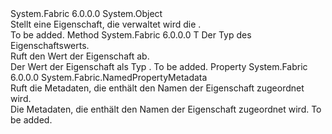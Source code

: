 <Type Name="NamedProperty" FullName="System.Fabric.NamedProperty">
  <TypeSignature Language="C#" Value="public sealed class NamedProperty" />
  <TypeSignature Language="ILAsm" Value=".class public auto ansi sealed beforefieldinit NamedProperty extends System.Object" />
  <TypeSignature Language="DocId" Value="T:System.Fabric.NamedProperty" />
  <TypeSignature Language="VB.NET" Value="Public NotInheritable Class NamedProperty" />
  <TypeSignature Language="F#" Value="type NamedProperty = class" />
  <AssemblyInfo>
    <AssemblyName>System.Fabric</AssemblyName>
    <AssemblyVersion>6.0.0.0</AssemblyVersion>
  </AssemblyInfo>
  <Base>
    <BaseTypeName>System.Object</BaseTypeName>
  </Base>
  <Interfaces />
  <Docs>
    <summary>
      <para>Stellt eine Eigenschaft, die verwaltet wird die <see cref="T:System.Fabric.FabricClient.PropertyManagementClient" />.</para>
    </summary>
    <remarks>To be added.</remarks>
  </Docs>
  <Members>
    <Member MemberName="GetValue&lt;T&gt;">
      <MemberSignature Language="C#" Value="public T GetValue&lt;T&gt; ();" />
      <MemberSignature Language="ILAsm" Value=".method public hidebysig instance !!T GetValue&lt;T&gt;() cil managed" />
      <MemberSignature Language="DocId" Value="M:System.Fabric.NamedProperty.GetValue``1" />
      <MemberSignature Language="VB.NET" Value="Public Function GetValue(Of T) () As T" />
      <MemberSignature Language="F#" Value="member this.GetValue : unit -&gt; 'T" Usage="namedProperty.GetValue " />
      <MemberType>Method</MemberType>
      <AssemblyInfo>
        <AssemblyName>System.Fabric</AssemblyName>
        <AssemblyVersion>6.0.0.0</AssemblyVersion>
      </AssemblyInfo>
      <ReturnValue>
        <ReturnType>T</ReturnType>
      </ReturnValue>
      <TypeParameters>
        <TypeParameter Name="T" />
      </TypeParameters>
      <Parameters />
      <Docs>
        <typeparam name="T">
          <para>Der Typ des Eigenschaftswerts.</para>
        </typeparam>
        <summary>
          <para>Ruft den Wert der Eigenschaft ab.</para>
        </summary>
        <returns>
          <para>Der Wert der Eigenschaft als Typ <typeparamref name="T" />.</para>
        </returns>
        <remarks>To be added.</remarks>
      </Docs>
    </Member>
    <Member MemberName="Metadata">
      <MemberSignature Language="C#" Value="public System.Fabric.NamedPropertyMetadata Metadata { get; }" />
      <MemberSignature Language="ILAsm" Value=".property instance class System.Fabric.NamedPropertyMetadata Metadata" />
      <MemberSignature Language="DocId" Value="P:System.Fabric.NamedProperty.Metadata" />
      <MemberSignature Language="VB.NET" Value="Public ReadOnly Property Metadata As NamedPropertyMetadata" />
      <MemberSignature Language="F#" Value="member this.Metadata : System.Fabric.NamedPropertyMetadata" Usage="System.Fabric.NamedProperty.Metadata" />
      <MemberType>Property</MemberType>
      <AssemblyInfo>
        <AssemblyName>System.Fabric</AssemblyName>
        <AssemblyVersion>6.0.0.0</AssemblyVersion>
      </AssemblyInfo>
      <ReturnValue>
        <ReturnType>System.Fabric.NamedPropertyMetadata</ReturnType>
      </ReturnValue>
      <Docs>
        <summary>
          <para>Ruft die Metadaten, die enthält den Namen der Eigenschaft zugeordnet wird.</para>
        </summary>
        <value>
          <para>Die Metadaten, die enthält den Namen der Eigenschaft zugeordnet wird.</para>
        </value>
        <remarks>To be added.</remarks>
      </Docs>
    </Member>
  </Members>
</Type>